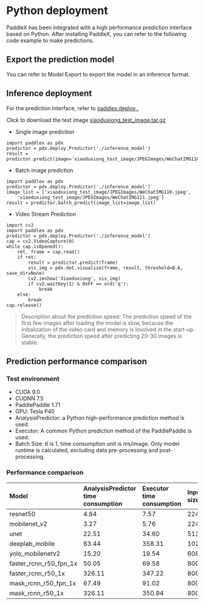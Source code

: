 # Python deployment

PaddleX has been integrated with a high performance prediction interface based on Python. After installing PaddleX, you can refer to the following code example to make predictions.

## Export the prediction model

You can refer to Model Export to export the model in an inference format.[ ](../export_model.md)

## Inference deployment

For the prediction interface, refer to [paddlex.deploy .](../../apis/deploy.md)

Click to download the test image [xiaoduxiong_test_image.tar.gz ](https://bj.bcebos.com/paddlex/datasets/xiaoduxiong_test_image.tar.gz)

* Single image prediction

```
import paddlex as pdx
predictor = pdx.deploy.Predictor('./inference_model')
result = predictor.predict(image='xiaoduxiong_test_image/JPEGImages/WeChatIMG110.jpeg')
```

* Batch image prediction

```
import paddlex as pdx
predictor = pdx.deploy.Predictor('./inference_model')
image_list = ['xiaoduxiong_test_image/JPEGImages/WeChatIMG110.jpeg',
    'xiaoduxiong_test_image/JPEGImages/WeChatIMG111.jpeg']
result = predictor.batch_predict(image_list=image_list)
```

* Video Stream Prediction
```
import cv2
import paddlex as pdx
predictor = pdx.deploy.Predictor('./inference_model')
cap = cv2.VideoCapture(0)
while cap.isOpened():
    ret, frame = cap.read()
    if ret:
        result = predictor.predict(frame)
        vis_img = pdx.det.visualize(frame, result, threshold=0.6, save_dir=None)
        cv2.imshow('Xiaoduxiong', vis_img)
        if cv2.waitKey(1) & 0xFF == ord('q'):
            break
    else:
        break
cap.release()
```

> Description about the prediction speed: The prediction speed of the first few images after loading the model is slow, because the initialization of the video card and memory is involved in the start-up. Generally, the prediction speed after predicting 20-30 images is stable.

## Prediction performance comparison
### Test environment

- CUDA 9.0
- CUDNN 7.5
- PaddlePaddle 1.71
- GPU: Tesla P40
- AnalysisPredictor: a Python high-performance prediction method is used.
- Executor: A common Python prediction method of the PaddlePaddle is used.
- Batch Size: It is 1, time consumption unit is ms/image. Only model runtime is calculated, excluding data pre-processing and post-processing.

### Performance comparison


| Model | AnalysisPredictor time consumption | Executor time consumption | Input image size |
| :---- | :--------------------- | :------------ | :------------ |
| resnet50 | 4.84 | 7.57 | 224*224 |
| mobilenet_v2 | 3.27 | 5.76 | 224*224 |
| unet | 22.51 | 34.60 |513*513 |
| deeplab_mobile | 63.44 | 358.31 |1025*2049 |
| yolo_mobilenetv2 | 15.20 | 19.54 |  608*608 |
| faster_rcnn_r50_fpn_1x | 50.05 | 69.58 |800*1088 |
| faster_rcnn_r50_1x | 326.11 | 347.22 | 800*1067 |
| mask_rcnn_r50_fpn_1x | 67.49 | 91.02 | 800*1088 |
| mask_rcnn_r50_1x | 326.11 | 350.94 | 800*1067 |